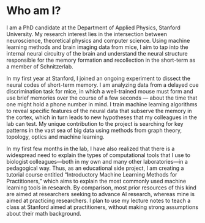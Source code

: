 # Who am I?

I am a PhD candidate at the Department of Applied Physics, Stanford University. My research interest lies in the intersection between neuroscience, theoretical physics and computer science. Using machine learning methods and brain imaging data from mice, I aim to tap into the internal neural circuitry of the brain and understand the neural structure responsible for the memory formation and recollection in the short-term as a member of Schnitzerlab.

In my first year at Stanford, I joined an ongoing experiment to dissect the neural codes of short-term memory. I am analyzing data from a delayed cue discrimination task for mice, in which a well-trained mouse must form and use brief memories over the course of a few seconds — about the time that one might hold a phone number in mind. I train machine learning algorithms to reveal specific features of the neural data that subserve the memory in the cortex, which in turn leads to new hypotheses that my colleagues in the lab can test. My unique contribution to the project is searching for key patterns in the vast sea of big data using methods from graph theory, topology, optics and machine learning.

In my first few months in the lab, I have also realized that there is a widespread need to explain the types of computational tools that I use to biologist colleagues—both in my own and many other laboratories—in a pedagogical way. Thus, as an educational side project, I am creating a tutorial course entitled “Introductory Machine Learning Methods for Practitioners,” which aims to explain the most commonly used machine learning tools in research. By comparison, most prior resources of this kind are aimed at researchers seeking to advance AI research, whereas mine is aimed at practicing researchers. I plan to use my lecture notes to teach a class at Stanford aimed at practitioners, without making strong assumptions about their math background.


